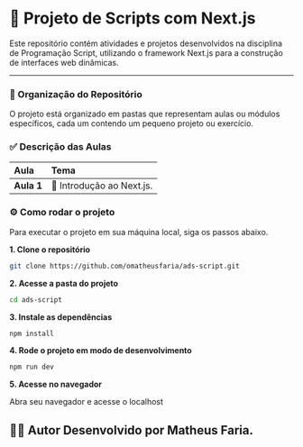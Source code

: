 # 🚀 Projeto de Scripts com Next.js

Este repositório contém atividades e projetos desenvolvidos na disciplina de Programação Script, utilizando o framework Next.js para a construção de interfaces web dinâmicas.

---

### 📂 Organização do Repositório

O projeto está organizado em pastas que representam aulas ou módulos específicos, cada um contendo um pequeno projeto ou exercício.

### ✅ Descrição das Aulas

| Aula    | Tema                                                                   |
| :------ | :--------------------------------------------------------------------- |
| **Aula 1** | 🚀 Introdução ao Next.js. |

### ⚙️ Como rodar o projeto

Para executar o projeto em sua máquina local, siga os passos abaixo.

**1. Clone o repositório**
```bash
git clone https://github.com/omatheusfaria/ads-script.git
```

**2. Acesse a pasta do projeto**
```bash
cd ads-script
```
**3. Instale as dependências**
```bash
npm install
```
**4. Rode o projeto em modo de desenvolvimento**
```bash
npm run dev
```
**5. Acesse no navegador**

Abra seu navegador e acesse o localhost

👨‍💻 Autor
Desenvolvido por Matheus Faria.
---
